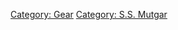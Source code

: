 [Category: Gear](Category:_Gear "wikilink") [Category: S.S.
Mutgar](Category:_S.S._Mutgar "wikilink")
